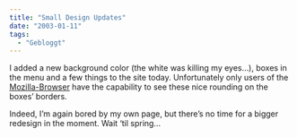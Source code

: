 ```yaml
---
title: "Small Design Updates"
date: "2003-01-11"
tags:
  - "Gebloggt"
---
```


I added a new background color (the white was killing my eyes…), boxes in the menu and a few things to the site today. Unfortunately only users of the [Mozilla-Browser](http://www.mozilla.org "Mozilla") have the capability to see these nice rounding on the boxes’ borders.

Indeed, I’m again bored by my own page, but there’s no time for a bigger redesign in the moment. Wait ‘til spring…
